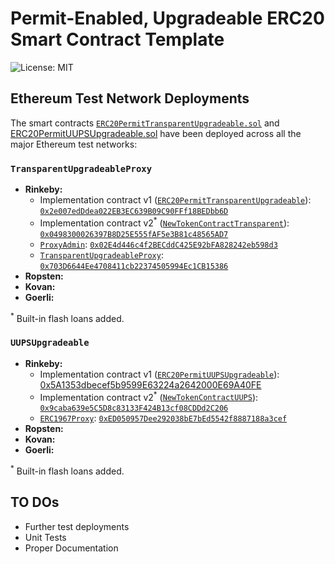 # Permit-Enabled, Upgradeable ERC20 Smart Contract Template

![License: MIT](https://img.shields.io/badge/License-MIT-blue.svg)

## Ethereum Test Network Deployments

The smart contracts [`ERC20PermitTransparentUpgradeable.sol`](https://github.com/pcaversaccio/erc20-permit-upgradeable/blob/main/contracts/ERC20PermitTransparentUpgradeable.sol) and [ERC20PermitUUPSUpgradeable.sol](https://github.com/pcaversaccio/erc20-permit-upgradeable/blob/main/contracts/ERC20PermitUUPSUpgradeable.sol) have been deployed across all the major Ethereum test networks:

### `TransparentUpgradeableProxy`

- **Rinkeby:**
  - Implementation contract v1 ([`ERC20PermitTransparentUpgradeable`](https://github.com/pcaversaccio/erc20-permit-upgradeable/blob/main/contracts/ERC20PermitTransparentUpgradeable.sol)): [`0x2e007edDdea022EB3EC639B09C90FFf18BEDbb6D`](https://rinkeby.etherscan.io/address/0x2e007edddea022eb3ec639b09c90fff18bedbb6d)
  - Implementation contract v2<sup>\*</sup> ([`NewTokenContractTransparent`](https://github.com/pcaversaccio/erc20-permit-upgradeable/blob/main/contracts/mocks/NewTokenContractTransparent.sol)): [`0x0498300026397B8D25E555fAF5e3B81c48565AD7`](https://rinkeby.etherscan.io/address/0x0498300026397b8d25e555faf5e3b81c48565ad7)
  - [`ProxyAdmin`](https://github.com/OpenZeppelin/openzeppelin-contracts/blob/master/contracts/proxy/transparent/ProxyAdmin.sol): [`0x02E4d446c4f2BECddC425E92bFA828242eb598d3`](https://rinkeby.etherscan.io/address/0x02e4d446c4f2becddc425e92bfa828242eb598d3)
  - [`TransparentUpgradeableProxy`](https://github.com/OpenZeppelin/openzeppelin-contracts/blob/master/contracts/proxy/transparent/TransparentUpgradeableProxy.sol): [`0x703D6644Ee4708411cb22374505994Ec1CB15386`](https://rinkeby.etherscan.io/address/0x703d6644ee4708411cb22374505994ec1cb15386)
- **Ropsten:**
- **Kovan:**
- **Goerli:**

<sup>\*</sup> Built-in flash loans added.

### `UUPSUpgradeable`

- **Rinkeby:**
  - Implementation contract v1 ([`ERC20PermitUUPSUpgradeable`](https://github.com/pcaversaccio/erc20-permit-upgradeable/blob/main/contracts/ERC20PermitUUPSUpgradeable.sol)): [0x5A1353dbecef5b9599E63224a2642000E69A40FE](https://rinkeby.etherscan.io/address/0x5a1353dbecef5b9599e63224a2642000e69a40fe)
  - Implementation contract v2<sup>\*</sup> ([`NewTokenContractUUPS`](https://github.com/pcaversaccio/erc20-permit-upgradeable/blob/main/contracts/mocks/NewTokenContractUUPS.sol)): [`0x9caba639e5C5D8c83133F424B13cf08CDDd2C206`](https://rinkeby.etherscan.io/address/0x9caba639e5c5d8c83133f424b13cf08cddd2c206)
  - [`ERC1967Proxy`](https://github.com/OpenZeppelin/openzeppelin-contracts/blob/master/contracts/proxy/ERC1967/ERC1967Proxy.sol): [`0xED050957Dee292038bE7bEd5542f8887188a3cef`](https://rinkeby.etherscan.io/address/0xed050957dee292038be7bed5542f8887188a3cef)
- **Ropsten:**
- **Kovan:**
- **Goerli:**

<sup>\*</sup> Built-in flash loans added.

## TO DOs

- Further test deployments
- Unit Tests
- Proper Documentation
